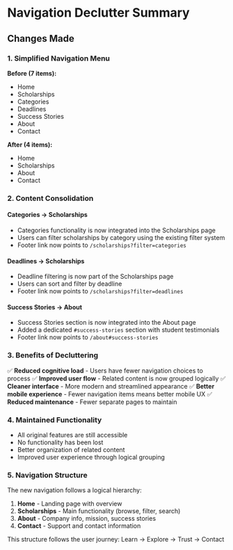 # Navigation Declutter Summary

## Changes Made

### 1. **Simplified Navigation Menu**

**Before (7 items):**

- Home
- Scholarships
- Categories
- Deadlines
- Success Stories
- About
- Contact

**After (4 items):**

- Home
- Scholarships
- About
- Contact

### 2. **Content Consolidation**

#### **Categories → Scholarships**

- Categories functionality is now integrated into the Scholarships page
- Users can filter scholarships by category using the existing filter system
- Footer link now points to `/scholarships?filter=categories`

#### **Deadlines → Scholarships**

- Deadline filtering is now part of the Scholarships page
- Users can sort and filter by deadline
- Footer link now points to `/scholarships?filter=deadlines`

#### **Success Stories → About**

- Success Stories section is now integrated into the About page
- Added a dedicated `#success-stories` section with student testimonials
- Footer link now points to `/about#success-stories`

### 3. **Benefits of Decluttering**

✅ **Reduced cognitive load** - Users have fewer navigation choices to process
✅ **Improved user flow** - Related content is now grouped logically
✅ **Cleaner interface** - More modern and streamlined appearance
✅ **Better mobile experience** - Fewer navigation items means better mobile UX
✅ **Reduced maintenance** - Fewer separate pages to maintain

### 4. **Maintained Functionality**

- All original features are still accessible
- No functionality has been lost
- Better organization of related content
- Improved user experience through logical grouping

### 5. **Navigation Structure**

The new navigation follows a logical hierarchy:

1. **Home** - Landing page with overview
2. **Scholarships** - Main functionality (browse, filter, search)
3. **About** - Company info, mission, success stories
4. **Contact** - Support and contact information

This structure follows the user journey: Learn → Explore → Trust → Contact
